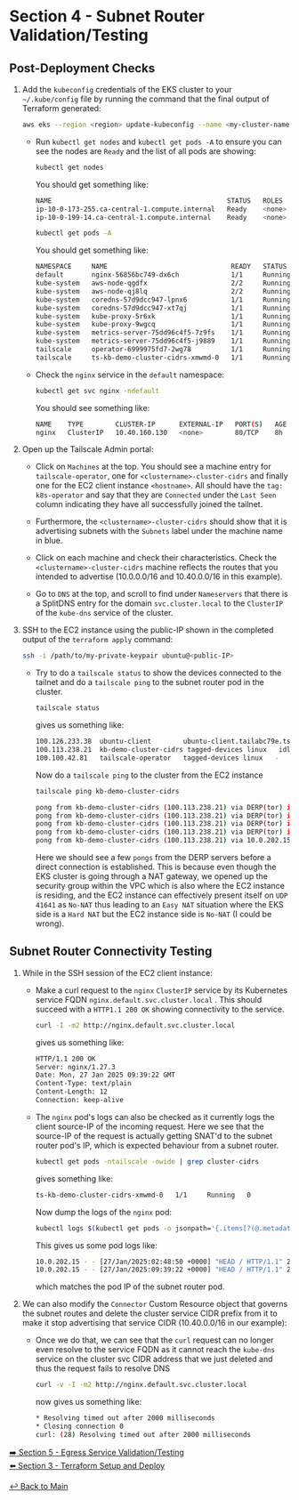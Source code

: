 # Section 4 - Subnet Router Validation/Testing

## Post-Deployment Checks

1. Add the `kubeconfig` credentials of the EKS cluster to your `~/.kube/config` file by running the command that the final output of Terraform generated:

   ```bash
   aws eks --region <region> update-kubeconfig --name <my-cluster-name> --alias <my-cluster-name>
   ```

   - Run `kubectl get nodes` and `kubectl get pods -A` to ensure you can see the nodes are `Ready` and the list of all pods are showing:

     ```bash
     kubectl get nodes
     ```

     You should get something like:

     ```bash
     NAME                                            STATUS   ROLES    AGE     VERSION
     ip-10-0-173-255.ca-central-1.compute.internal   Ready    <none>   7h57m   v1.31.4-eks-aeac579
     ip-10-0-199-14.ca-central-1.compute.internal    Ready    <none>   7h57m   v1.31.4-eks-aeac579
     ```

     ```bash
     kubectl get pods -A
     ```

     You should get something like:

     ```bash
     NAMESPACE     NAME                               READY   STATUS    RESTARTS   AGE
     default       nginx-56856bc749-dx6ch             1/1     Running   0          7h56m
     kube-system   aws-node-qgdfx                     2/2     Running   0          7h57m
     kube-system   aws-node-qj8lq                     2/2     Running   0          7h57m
     kube-system   coredns-57d9dcc947-lpnx6           1/1     Running   0          8h
     kube-system   coredns-57d9dcc947-xt7qj           1/1     Running   0          8h
     kube-system   kube-proxy-5r6xk                   1/1     Running   0          7h58m
     kube-system   kube-proxy-9wgcq                   1/1     Running   0          7h58m
     kube-system   metrics-server-75dd96c4f5-7z9fs    1/1     Running   0          7h57m
     kube-system   metrics-server-75dd96c4f5-j9889    1/1     Running   0          7h57m
     tailscale     operator-6999975fd7-2wg78          1/1     Running   0          7h56m
     tailscale     ts-kb-demo-cluster-cidrs-xmwmd-0   1/1     Running   0          6h23m
     ```

   - Check the `nginx` service in the `default` namespace:

     ```bash
     kubectl get svc nginx -ndefault
     ```

     You should see something like:

     ```bash
     NAME    TYPE        CLUSTER-IP      EXTERNAL-IP   PORT(S)   AGE
     nginx   ClusterIP   10.40.160.130   <none>        80/TCP    8h
     ```

2. Open up the Tailscale Admin portal:
   - Click on `Machines` at the top. You should see a machine entry for `tailscale-operator`, one for `<clustername>-cluster-cidrs` and finally one for the EC2 client instance `<hostname>`. All should have the `tag: k8s-operator` and say that they are `Connected` under the `Last Seen` column indicating they have all successfully joined the tailnet.

   - Furthermore, the `<clustername>-cluster-cidrs` should show that it is advertising subnets with the `Subnets` label under the machine name  in blue.

   - Click on each machine and check their characteristics. Check the `<clustername>-cluster-cidrs` machine reflects the routes that you intended to advertise (10.0.0.0/16 and 10.40.0.0/16 in this example).

   - Go to `DNS` at the top, and scroll to find under `Nameservers` that there is a SplitDNS entry for the domain `svc.cluster.local` to the `ClusterIP` of the `kube-dns` service of the cluster.

3. SSH to the EC2 instance using the public-IP shown in the completed output of the `terraform apply` command:

   ```bash
   ssh -i /path/to/my-private-keypair ubuntu@<public-IP>
   ```

   - Try to do a `tailscale status` to show the devices connected to the tailnet and do a `tailscale ping` to the subnet router pod in the cluster.

     ```bash
     tailscale status
     ```

     gives us something like:

     ```bash
     100.126.233.38  ubuntu-client        ubuntu-client.tailabc79e.ts.net linux   -
     100.113.238.21  kb-demo-cluster-cidrs tagged-devices linux   idle, tx 3884 rx 3684
     100.100.42.81   tailscale-operator   tagged-devices linux   -
     ```
     Now do a ```tailscale ping``` to the cluster from the EC2 instance     
     
     ```bash
     tailscale ping kb-demo-cluster-cidrs
     ```

     ```bash
     pong from kb-demo-cluster-cidrs (100.113.238.21) via DERP(tor) in 17ms
     pong from kb-demo-cluster-cidrs (100.113.238.21) via DERP(tor) in 18ms
     pong from kb-demo-cluster-cidrs (100.113.238.21) via DERP(tor) in 17ms
     pong from kb-demo-cluster-cidrs (100.113.238.21) via DERP(tor) in 18ms
     pong from kb-demo-cluster-cidrs (100.113.238.21) via 10.0.202.15:35792 in 1ms
     ```

     Here we should see a few ```pongs``` from the DERP servers before a direct connection is established. This is because even though the EKS cluster is going through a NAT gateway, we opened up the security group within the VPC which is also where the EC2 instance is residing, and the EC2 instance can effectively present itself on `UDP 41641` as `No-NAT` thus leading to an `Easy NAT` situation where the EKS side is a `Hard NAT` but the EC2 instance side is `No-NAT` (I could be wrong).

## Subnet Router Connectivity Testing

1. While in the SSH session of the EC2 client instance:
   - Make a curl request to the `nginx` `ClusterIP` service by its Kubernetes service FQDN `nginx.default.svc.cluster.local` . This should succeed with a `HTTP1.1 200 OK` showing connectivity to the service.

     ```bash
     curl -I -m2 http://nginx.default.svc.cluster.local
     ```

     gives us something like:

     ```bash
     HTTP/1.1 200 OK
     Server: nginx/1.27.3
     Date: Mon, 27 Jan 2025 09:39:22 GMT
     Content-Type: text/plain
     Content-Length: 12
     Connection: keep-alive
     ```
  
   - The `nginx` pod's logs can also be checked as it currently logs the client source-IP of the incoming request. Here we see that the source-IP of the request is actually getting SNAT'd to the subnet router pod's IP, which is expected behaviour from a subnet router.

     ```bash
     kubectl get pods -ntailscale -owide | grep cluster-cidrs
     ```

     gives something like:

     ```bash
     ts-kb-demo-cluster-cidrs-xmwmd-0   1/1     Running   0          7h5m   10.0.202.15    ip-10-0-199-14.ca-central-1.compute.internal   <none>           <none>
     ```

     Now dump the logs of the `nginx` pod:

     ```bash
     kubectl logs $(kubectl get pods -o jsonpath='{.items[?(@.metadata.labels.app=="nginx")].metadata.name}')
     ```

     This gives us some pod logs like:

     ```bash
     10.0.202.15 - - [27/Jan/2025:02:48:50 +0000] "HEAD / HTTP/1.1" 200 0 "-" "curl/7.81.0"
     10.0.202.15 - - [27/Jan/2025:09:39:22 +0000] "HEAD / HTTP/1.1" 200 0 "-" "curl/7.81.0
     ```

     which matches the pod IP of the subnet router pod.

2. We can also modify the `Connector` Custom Resource object that governs the subnet routes and delete the cluster service CIDR prefix from it to make it stop advertising that service CIDR (10.40.0.0/16 in our example):

   - Once we do that, we can see that the ```curl``` request can no longer even resolve to the service FQDN as it cannot reach the `kube-dns` service on the cluster svc CIDR address that we just deleted and thus the request fails to resolve DNS

     ```bash
     curl -v -I -m2 http://nginx.default.svc.cluster.local
     ```

     now gives us something like:

     ```bash
     * Resolving timed out after 2000 milliseconds
     * Closing connection 0
     curl: (28) Resolving timed out after 2000 milliseconds
     ```

[:arrow_right: Section 5 - Egress Service Validation/Testing](section-5-eg-svc-validation.md)  
[:arrow_left: Section 3 - Terraform Setup and Deploy](section-3-terraform-setup.md)

[:leftwards_arrow_with_hook: Back to Main](../README.md)
